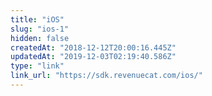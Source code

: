 ```yaml
---
title: "iOS"
slug: "ios-1"
hidden: false
createdAt: "2018-12-12T20:00:16.445Z"
updatedAt: "2019-12-03T02:19:40.586Z"
type: "link"
link_url: "https://sdk.revenuecat.com/ios/"
---
```

